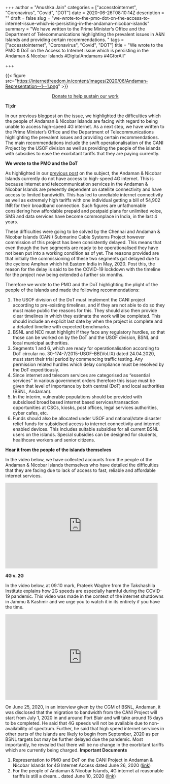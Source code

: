 +++
author = "Anushka Jain"
categories = ["accesstointernet", "Coronavirus", "Covid", "DOT"]
date = 2020-06-26T08:10:14Z
description = ""
draft = false
slug = "we-wrote-to-the-pmo-dot-on-the-access-to-internet-issue-which-is-persisting-in-the-andaman-nicobar-islands"
summary = "We have written to the Prime Minister’s Office and the Department of Telecommunications highlighting the prevalent issues in A&N Islands and providing certain recommendations. "
tags = ["accesstointernet", "Coronavirus", "Covid", "DOT"]
title = "We wrote to the PMO & DoT on the Access to Internet issue which is persisting in the Andaman & Nicobar Islands #DigitalAndamans #4GforAll"

+++


{{< figure src="https://internetfreedom.in/content/images/2020/06/Andaman-Representation--1--1.png" >}}

<div style="text-align:center;">
    <a href="https://internetfreedom.in/donate/" class="button">Donate to help sustain our work</a>
</div>

**Tl;dr**

In our previous blogpost on the issue, we highlighted the difficulties which the people of Andaman & Nicobar Islands are facing with regard to being unable to access high-speed 4G internet. As a next step, we have written to the Prime Minister’s Office and the Department of Telecommunications highlighting the prevalent issues and providing certain recommendations. The main recommendations include the swift operationalisation of the CANI Project by the USOF division as well as providing the people of the islands with subsidies to ease the exorbitant tariffs that they are paying currently.

**We wrote to the PMO and the DoT**

As highlighted in our [previous post](https://internetfreedom.in/for-the-people-of-andaman-nicobar-islands-4g-internet-at-reasonable-tariffs-is-still-a-dream/) on the subject, the Andaman & Nicobar Islands currently do not have access to high-speed 4G internet. This is because internet and telecommunication services in the Andaman & Nicobar Islands are presently dependent on satellite connectivity and have access to limited bandwidth. This has led to unreliable internet connectivity as well as extremely high tariffs with one individual getting a bill of 54,902 INR for their broadband connection. Such figures are unfathomable considering how affordable prepaid and postpaid plans for unlimited voice, SMS and data services have become commonplace in India, in the last 4 years. 

These difficulties were going to be solved by the Chennai and Andaman & Nicobar Islands (CANI) Submarine Cable Systems Project however commission of this project has been consistently delayed. This means that even though the two segments are ready to be operationalised they have not been put into a working condition as of yet. The reasons provided are that initially the commissioning of these two segments got delayed due to the cyclone Amphan which hit Eastern India in May, 2020. Post this, the reason for the delay is said to be the COVID-19 lockdown with the timeline for the project now being extended a further six months.

Therefore we wrote to the PMO and the DoT highlighting the plight of the people of the islands and made the following recommendations:

1. The USOF division of the DoT must implement the CANI project according to pre-existing timelines, and if they are not able to do so they must make public the reasons for this. They should also then provide clear timelines in which they estimate the work will be completed. This should include an explicit last date by when the project is complete and a detailed timeline with expected benchmarks.
2. BSNL and NEC must highlight if they face any regulatory hurdles, so that those can be worked on by the DoT and the USOF division, BSNL and local municipal authorities.
3. Segments 1 and 6, which are ready for operationalisation according to DoT circular no. 30-174-7/2015-USOF-BB(Vol.IX) dated 24.04.2020, must start their trial period by commencing traffic testing. Any permission related hurdles which delay compliance must be resolved by the DoT expeditiously.
4. Since internet and telecom services are categorised as “essential services” in various government orders therefore this issue must be given that level of importance by both central (DoT) and local authorities (BSNL, Andaman).
5. In the interim, vulnerable populations should be provided with subsidised broad based internet based services/transaction opportunities at CSCs, kiosks, post offices, legal services authorities, cyber cafes, etc.
6. Funds should also be allocated under USOF and national/state disaster relief funds for subsidised access to internet connectivity and internet enabled devices. This includes suitable subsidies for all current BSNL users on the islands. Special subsidies can be designed for students, healthcare workers and senior citizens.

**Hear it from the people of the islands themselves**

In the video below, we have collected accounts from the people of the Andaman & Nicobar islands themselves who have detailed the difficulties that they are facing due to lack of access to fast, reliable and affordable internet services.

<iframe width="480" height="270" src="https://www.youtube.com/embed/DNrPE3zCU4A?feature=oembed" frameborder="0" allow="accelerometer; autoplay; encrypted-media; gyroscope; picture-in-picture" allowfullscreen></iframe>

**4G v. 2G**

In the video below, at 09:10 mark, Prateek Waghre from the Takshashila Institute explains how 2G speeds are especially harmful during the COVID-19 pandemic. This video was made in the context of the internet shutdowns in Jammu & Kashmir and we urge you to watch it in its entirety if you have the time. 

<iframe width="480" height="270" src="https://www.youtube.com/embed/ECb4pKBGxHw?feature=oembed" frameborder="0" allow="accelerometer; autoplay; encrypted-media; gyroscope; picture-in-picture" allowfullscreen></iframe>

On June 25, 2020, in an interview given by the CGM of BSNL, Andaman, it was disclosed that the migration to bandwidth from the CANI Project will start from July 1, 2020 in and around Port Blair and will take around 15 days to be completed. He said that 4G speeds will not be available due to non-availability of spectrum. Further, he said that high speed internet services in other parts of the islands are likely to begin from September, 2020 as per BSNL targets but may be further delayed due the pandemic. Most importantly, he revealed that there will be no change in the exorbitant tariffs which are currently being charged. **Important Documents**

1. Representation to PMO and DoT on the CANI Project in Andaman & Nicobar Islands for 4G Internet Access dated June 26, 2020 ([link](https://drive.google.com/file/d/1YB3BEiFNiCQdnf7tptQcnQW_slEkcWjA/view?usp=sharing))
2. For the people of Andaman & Nicobar Islands, 4G internet at reasonable tariffs is still a dream… dated June 10, 2020 ([link](https://internetfreedom.in/for-the-people-of-andaman-nicobar-islands-4g-internet-at-reasonable-tariffs-is-still-a-dream/))



